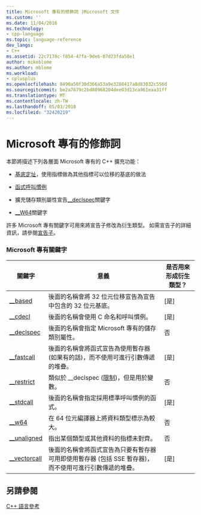 ```yaml
---
title: Microsoft 專有的修飾詞 |Microsoft 文件
ms.custom: ''
ms.date: 11/04/2016
ms.technology:
- cpp-language
ms.topic: language-reference
dev_langs:
- C++
ms.assetid: 22c7178c-f854-47fa-9de6-07d23fda58e1
author: mikeblome
ms.author: mblome
ms.workload:
- cplusplus
ms.openlocfilehash: 8490a50f30d366a53a9e3288417a8d83032c556d
ms.sourcegitcommit: be2a7679c2bd80968204dee03d13ca961eaa31ff
ms.translationtype: MT
ms.contentlocale: zh-TW
ms.lasthandoff: 05/03/2018
ms.locfileid: "32420219"
---
```

# <a name="microsoft-specific-modifiers"></a>Microsoft 專有的修飾詞
本節將描述下列各層面 Microsoft 專有的 C++ 擴充功能：  
  
-   [基底定址](../cpp/based-addressing.md)，使用指標做為其他指標可以位移的基底的做法  
  
-   [函式呼叫慣例](../cpp/calling-conventions.md)  
  
-   擴充儲存類別屬性宣告[__declspec](../cpp/declspec.md)關鍵字  
  
-   [__W64](../cpp/w64.md)關鍵字  
  
 許多 Microsoft 專有關鍵字可用來將宣告子修改為衍生類型。 如需宣告子的詳細資訊，請參閱[宣告子](http://msdn.microsoft.com/en-us/8a7b9b51-92bd-4ac0-b3fe-0c4abe771838)。  
  
### <a name="microsoft-specific-keywords"></a>Microsoft 專有關鍵字  
  
|關鍵字|意義|是否用來形成衍生類型？|  
|-------------|-------------|---------------------------------|  
|[__based](../cpp/based-grammar.md)|後面的名稱會將 32 位元位移宣告為宣告中包含的 32 位元基底。|[是]|  
|[__cdecl](../cpp/cdecl.md)|後面的名稱會使用 C 命名和呼叫慣例。|[是]|  
|[__declspec](../cpp/declspec.md)|後面的名稱會指定 Microsoft 專有的儲存類別屬性。|否|  
|[__fastcall](../cpp/fastcall.md)|後面的名稱會將函式宣告為使用暫存器 (如果有的話)，而不使用可進行引數傳遞的堆疊。|[是]|  
|[__restrict](../cpp/extension-restrict.md)|類似於 __declspec ([限制](../cpp/restrict.md))，但是用於變數。|否|  
|[__stdcall](../cpp/stdcall.md)|後面的名稱會指定採用標準呼叫慣例的函式。|[是]|  
|[__w64](../cpp/w64.md)|在 64 位元編譯器上將資料類型標示為較大。|否|  
|[__unaligned](../cpp/unaligned.md)|指出某個類型或其他資料的指標未對齊。|否|  
|[__vectorcall](../cpp/vectorcall.md)|後面的名稱會將函式宣告為只要有暫存器可用即使用暫存器 (包括 SSE 暫存器)，而不使用可進行引數傳遞的堆疊。|[是]|  
  
## <a name="see-also"></a>另請參閱  
 [C++ 語言參考](../cpp/cpp-language-reference.md)